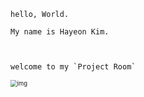 ```
hello, World. 

My name is Hayeon Kim.   



welcome to my `Project Room` 
```



<img src="https://camo.githubusercontent.com/bf063669af1fce133b5bd33b653d09ffa8d5ebf69ef190f84b1fc9b2d155e8a9/68747470733a2f2f63646e2e63726f77647069632e6e65742f6c6973742d7468756d622f7468756d625f6c5f38454442333132353042383844394541324139333132443141444337333031382e706e67" alt="img" style="zoom:67%;" />


